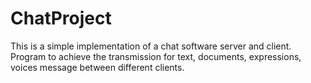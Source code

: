 # ChatProject
This is a simple implementation of a chat software server and client. Program to achieve the transmission for text, documents, expressions, voices message between different clients.
